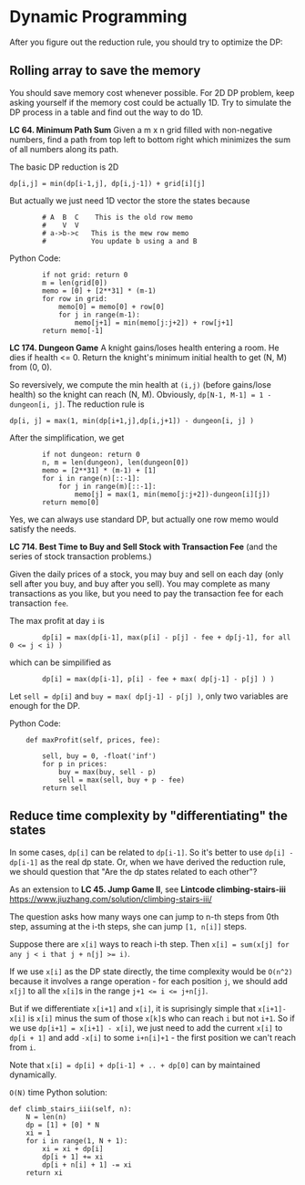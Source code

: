 # Dynamic Programming

After you figure out the reduction rule, you should try to optimize the DP:

## Rolling array to save the memory 

You should save memory cost whenever possible. For 2D DP problem, keep asking yourself if the memory cost could be actually 1D.
Try to simulate the DP process in a table and find out the way to do 1D.

**LC 64. Minimum Path Sum** Given a m x n grid filled with non-negative numbers, find a path from top left to bottom right which minimizes the sum of all numbers along its path.

The basic DP reduction is 2D
```
dp[i,j] = min(dp[i-1,j], dp[i,j-1]) + grid[i][j]
```
But actually we just need 1D vector the store the states because
```
        # A  B  C    This is the old row memo
        #    V  V
        # a->b->c   This is the mew row memo
        #           You update b using a and B
```

Python Code:
```
        if not grid: return 0
        m = len(grid[0])
        memo = [0] + [2**31] * (m-1)
        for row in grid:
            memo[0] = memo[0] + row[0]
            for j in range(m-1):
                memo[j+1] = min(memo[j:j+2]) + row[j+1]
        return memo[-1]
```

**LC 174. Dungeon Game**
A knight gains/loses health entering a room. He dies if health <= 0. Return the knight's minimum initial health to get (N, M) from (0, 0).

So reversively, we compute the min health at `(i,j)` (before gains/lose health) so the knight can reach (N, M). Obviously, `dp[N-1, M-1] = 1 - dungeon[i, j]`. The reduction rule is

```
dp[i, j] = max(1, min(dp[i+1,j],dp[i,j+1]) - dungeon[i, j] )
```

After the simplification, we get
```
        if not dungeon: return 0
        n, m = len(dungeon), len(dungeon[0])
        memo = [2**31] * (m-1) + [1]
        for i in range(n)[::-1]:
            for j in range(m)[::-1]:
                memo[j] = max(1, min(memo[j:j+2])-dungeon[i][j])
        return memo[0]
```
Yes, we can always use standard DP, but actually one row memo would satisfy the needs.

**LC 714. Best Time to Buy and Sell Stock with Transaction Fee** (and the series of stock transaction problems.)

Given the daily prices of a stock, you may buy and sell on each day (only sell after you buy, and buy after you sell).
You may complete as many transactions as you like, but you need to pay the transaction fee for each transaction `fee`.

The max profit at day `i` is
```
        dp[i] = max(dp[i-1], max(p[i] - p[j] - fee + dp[j-1], for all 0 <= j < i) ) 
```
which can be simpilified as
```
        dp[i] = max(dp[i-1], p[i] - fee + max( dp[j-1] - p[j] ) ) 
```
Let `sell = dp[i]` and `buy = max( dp[j-1] - p[j] )`, only two variables are enough for the DP.

Python Code:
```
    def maxProfit(self, prices, fee):

        sell, buy = 0, -float('inf')
        for p in prices:
            buy = max(buy, sell - p)
            sell = max(sell, buy + p - fee)
        return sell
```

## Reduce time complexity by "differentiating" the states

In some cases, `dp[i]` can be related to `dp[i-1]`. So it's better to use `dp[i] - dp[i-1]` as the real dp state.
Or, when we have derived the reduction rule, we should question that "Are the dp states related to each other"?


As an extension to **LC 45. Jump Game II**, see **Lintcode climbing-stairs-iii**
<https://www.jiuzhang.com/solution/climbing-stairs-iii/>

The question asks how many ways one can jump to n-th steps from 0th step, assuming at the i-th steps, she can jump `[1, n[i]]` steps.

Suppose there are `x[i]` ways to reach i-th step. Then `x[i] = sum(x[j] for any j < i that j + n[j] >= i)`.

If we use `x[i]` as the DP state directly, the time complexity would be `O(n^2)` because it involves a range operation - for each position `j`, we should add `x[j]` to all the `x[i]`s in the range `j+1 <= i <= j+n[j]`.

But if we differentiate `x[i+1]` and `x[i]`, it is suprisingly simple that `x[i+1]-x[i]` is `x[i]` minus the sum of those `x[k]`s who can reach `i` but not `i+1`. So if we use `dp[i+1] = x[i+1] - x[i]`, we just need to add the current `x[i]` to `dp[i + 1]` and add `-x[i]` to some `i+n[i]+1` - the first position we can't reach from `i`.

Note that `x[i] = dp[i] + dp[i-1] + .. + dp[0]` can by maintained dynamically.

`O(N)` time Python solution:
```
def climb_stairs_iii(self, n):
    N = len(n)
    dp = [1] + [0] * N
    xi = 1
    for i in range(1, N + 1):
        xi = xi + dp[i]
        dp[i + 1] += xi
        dp[i + n[i] + 1] -= xi
    return xi
```




